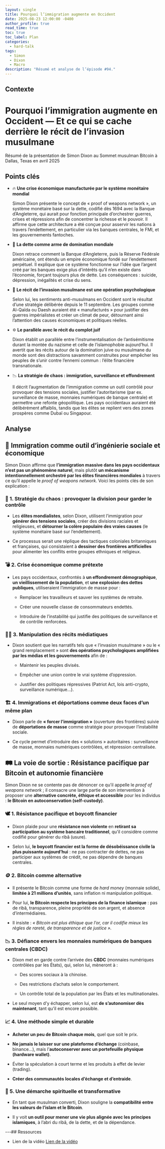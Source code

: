 ```yaml
---
layout: single
title: Pourquoi l’immigration augmente en Occident
date: 2025-08-23 12:00:00 -0400
author_profile: true
read_time: true
toc: true
toc_label: Plan
categories:
  - hard-talk
tags:
  - Simon
  - Dixon
  - Macro
description: "Résumé et analyse de l’épisode #94."
---
```

## Contexte
# **Pourquoi l’immigration augmente en Occident — Et ce qui se cache derrière le récit de l’invasion musulmane**

Résumé de la présentation de Simon Dixon au Sommet musulman Bitcoin à Dallas, Texas en avril 2025
## Points clés


- 🔥 **Une crise économique manufacturée par le système monétaire mondial**
    
    Simon Dixon présente le concept de « proof of weapons network », un système monétaire basé sur la dette, codifié dès 1694 avec la Banque d’Angleterre, qui aurait pour fonction principale d’orchestrer guerres, crises et répressions afin de concentrer la richesse et le pouvoir. Il affirme que cette architecture a été conçue pour asservir les nations à travers l’endettement, en particulier via les banques centrales, le FMI, et les gouvernements fantoches.
    
- 🏦 **La dette comme arme de domination mondiale**
    
    Dixon retrace comment la Banque d’Angleterre, puis la Réserve Fédérale américaine, ont étendu un empire économique fondé sur l’endettement perpétuel. Il explique que ce système fonctionne sur l’idée que l’argent créé par les banques exige plus d’intérêts qu’il n’en existe dans l’économie, forçant toujours plus de dette. Les conséquences : suicide, dépression, inégalités et crise du sens.
    
- 🕌 **Le récit de l’invasion musulmane est une opération psychologique**
    
    Selon lui, les sentiments anti-musulmans en Occident sont le résultat d’une stratégie délibérée depuis le 11 septembre. Les groupes comme Al-Qaïda ou Daesh auraient été « manufacturés » pour justifier des guerres impérialistes et créer un climat de peur, détournant ainsi l’attention des causes économiques et politiques réelles.
    
- ✡️ **Le parallèle avec le récit du complot juif**
    
    Dixon établit un parallèle entre l’instrumentalisation de l’antisémitisme durant la montée du nazisme et celle de l’islamophobie aujourd’hui. Il avertit que les récits autour de la domination juive ou musulmane du monde sont des distractions savamment construites pour empêcher les peuples de s’unir contre l’ennemi commun : l’élite financière transnationale.
    
- 📉 **La stratégie de chaos : immigration, surveillance et effondrement**
    
    Il décrit l’augmentation de l’immigration comme un outil contrôlé pour provoquer des tensions sociales, justifier l’autoritarisme (par ex. surveillance de masse, monnaies numériques de banque centrale) et permettre une refonte géopolitique. Les pays occidentaux auraient été délibérément affaiblis, tandis que les élites se replient vers des zones prospères comme Dubaï ou Singapour.
    
## Analyse
## **🎯 Immigration comme outil d’ingénierie sociale et économique**

  

Simon Dixon affirme que **l’immigration massive dans les pays occidentaux n’est pas un phénomène naturel**, mais plutôt **un mécanisme intentionnellement orchestré par les élites financières mondiales** à travers ce qu’il appelle le _proof of weapons network_. Voici les points clés de son explication :

  

### **🧨 1. Stratégie du chaos : provoquer la division pour garder le contrôle**

- Les **élites mondialistes**, selon Dixon, utilisent l’immigration pour **générer des tensions sociales**, créer des divisions raciales et religieuses, et **détourner la colère populaire des vraies causes** (le système monétaire basé sur l’endettement).
    
- Ce processus serait une réplique des tactiques coloniales britanniques et françaises, qui consistaient à **dessiner des frontières artificielles** pour alimenter les conflits entre groupes ethniques et religieux.
    

  

### **💣 2. Crise économique comme prétexte**

- Les pays occidentaux, confrontés à **un effondrement démographique**, **un vieillissement de la population**, et **une explosion des dettes publiques**, utiliseraient l’immigration de masse pour :
    
    - Remplacer les travailleurs et sauver les systèmes de retraite.
        
    - Créer une nouvelle classe de consommateurs endettés.
        
    - Introduire de l’instabilité qui justifie des politiques de surveillance et de contrôle renforcées.
        
    

  

### **🕵️‍♂️ 3. Manipulation des récits médiatiques**

- Dixon soutient que les narratifs tels que « l’invasion musulmane » ou le « grand remplacement » sont **des opérations psychologiques amplifiées par les médias et les gouvernements** afin de :
    
    - Maintenir les peuples divisés.
        
    - Empêcher une union contre le vrai système d’oppression.
        
    - Justifier des politiques répressives (Patriot Act, lois anti-crypto, surveillance numérique…).
        
    

  

### **🏗️ 4. Immigrations et déportations comme deux faces d’un même plan**

- Dixon parle de **« forcer l’immigration »** (ouverture des frontières) suivie de **déportations de masse** comme stratégie pour provoquer l’instabilité sociale.
    
- Ce cycle permet d’introduire des « solutions » autoritaires : surveillance de masse, monnaies numériques contrôlées, et répression centralisée.

## **🛤️ La voie de sortie : Résistance pacifique par Bitcoin et autonomie financière**

  

Simon Dixon ne se contente pas de dénoncer ce qu’il appelle le _proof of weapons network_ ; il consacre une large partie de son intervention à proposer une **alternative concrète, éthique et accessible** pour les individus : **le Bitcoin en autoconservation (self-custody)**.

  

### **🕊️ 1. Résistance pacifique et boycott financier**

- Dixon plaide pour une **résistance non violente** en **retirant sa participation au système bancaire traditionnel**, qu’il considère comme codifié pour générer du ribâ (usure).
    
- Selon lui, **le boycott financier est la forme de désobéissance civile la plus puissante aujourd’hui** : ne pas contracter de dettes, ne pas participer aux systèmes de crédit, ne pas dépendre de banques centrales.
    

  

### **🪙 2. Bitcoin comme alternative**

- Il présente le Bitcoin comme une forme de _hard money_ (monnaie solide), **limitée à 21 millions d’unités**, sans inflation ni manipulation politique.
    
- Pour lui, **le Bitcoin respecte les principes de la finance islamique** : pas de ribâ, transparence, pleine propriété de son argent, et absence d’intermédiaires.
    
- Il insiste : _« Bitcoin est plus éthique que l’or, car il codifie mieux les règles de rareté, de transparence et de justice »._
    

  

### **📉 3. Défiance envers les monnaies numériques de banques centrales (CBDC)**

- Dixon met en garde contre l’arrivée des **CBDC** (monnaies numériques contrôlées par les États), qui, selon lui, mèneront à :
    
    - Des scores sociaux à la chinoise.
        
    - Des restrictions d’achats selon le comportement.
        
    - Un contrôle total de la population par les États et les multinationales.
        
    
- Le seul moyen d’y échapper, selon lui, est **de s’autonomiser dès maintenant**, tant qu’il est encore possible.
    

  

### **📈 4. Une méthode simple et durable**

- **Acheter un peu de Bitcoin chaque mois**, quel que soit le prix.
    
- **Ne jamais le laisser sur une plateforme d’échange** (coinbase, binance…), mais l’**autoconserver avec un portefeuille physique (hardware wallet)**.
    
- Éviter la spéculation à court terme et les produits à effet de levier (trading).
    
- **Créer des communautés locales d’échange et d’entraide**.
    

  

### **🕌 5. Une démarche spirituelle et transformative**

- En tant que musulman converti, Dixon souligne la **compatibilité entre les valeurs de l’islam et le Bitcoin**.
    
- Il y voit **un outil pour mener une vie plus alignée avec les principes islamiques**, à l’abri du ribâ, de la dette, et de la dépendance.
    

---## Ressources
- Lien de la vidéo [Lien de la vidéo](https://youtu.be/5XA3SXh6144?si=qvkQMlpG5XvlSZB4)